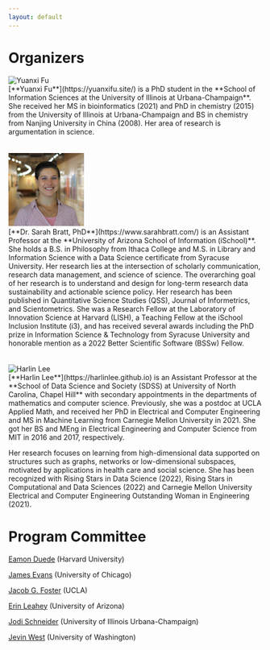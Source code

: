 ```yaml
---
layout: default
---
```


# Organizers

<div class='orgWrapper'>
<img src="https://ischool.illinois.edu/sites/default/files/styles/large_square/public/images/YuanxiFu.jpg?itok=pV359inZ" alt="Yuanxi Fu" width="150" />
<div class='bioWrapper'>
[**Yuanxi Fu**](https://yuanxifu.site/) is a PhD student in the **School of Information Sciences at the University of Illinois at Urbana-Champaign**. She received her MS in bioinformatics (2021) and PhD in chemistry (2015) from the University of Illinois at Urbana-Champaign and BS in chemistry from Nanjing University in China (2008). Her area of research is argumentation in science. 
</div>
</div>
<br/>
<br/>

<div class='orgWrapper'>
 <img src="assets/images/profile_Sarah_Bratt.jpg" alt="Sarah Bratt" width="150" />
<div class='bioWrapper'>
[**Dr. Sarah Bratt, PhD**](https://www.sarahbratt.com/) is an Assistant Professor at the **University of Arizona School of Information (iSchool)**. She holds a B.S. in Philosophy from Ithaca College and M.S. in Library and Information Science with a Data Science certificate from Syracuse University. Her research lies at the intersection of scholarly communication, research data management, and science of science. The overarching goal of her research is to understand and design for long-term research data sustainability and actionable science policy. Her research has been published in Quantitative Science Studies (QSS), Journal of Informetrics, and Scientometrics. She was a Research Fellow at the Laboratory of Innovation Science at Harvard (LISH), a Teaching Fellow at the iSchool Inclusion Institute (i3), and has received several awards including the PhD prize in Information Science & Technology from Syracuse University and honorable mention as a 2022 Better Scientific Software (BSSw) Fellow.   
</div>
</div>
<br/>
<br/>

<div class='orgWrapper'>
<img src="https://harlinlee.github.io/headshot-new.jpg" alt="Harlin Lee" width="150" />
<div class='bioWrapper'>
[**Harlin Lee**](https://harlinlee.github.io) is an Assistant Professor at the **School of Data Science and Society (SDSS) at University of North Carolina, Chapel Hill** with secondary appointments in the departments of mathematics and computer science. Previously, she was a postdoc at UCLA Applied Math, and received her PhD in Electrical and Computer Engineering and MS in Machine Learning from Carnegie Mellon University in 2021. She got her BS and MEng in Electrical Engineering and Computer Science from MIT in 2016 and 2017, respectively.

Her research focuses on learning from high-dimensional data supported on structures such as graphs, networks or low-dimensional subspaces, motivated by applications in health care and social science. She has been recognized with Rising Stars in Data Science (2022), Rising Stars in Computational and Data Sciences (2022) and Carnegie Mellon University Electrical and Computer Engineering Outstanding Woman in Engineering (2021).
</div>
</div>


# Program Committee

[Eamon Duede](https://eamonduede.com/) (Harvard University)

[James Evans](https://macss.uchicago.edu/directory/James-Evans) (University of Chicago)

[Jacob G. Foster](https://soc.ucla.edu/person/jacob-foster/) (UCLA)

[Erin Leahey](https://sociology.arizona.edu/people/erin-leahey) (University of Arizona)

[Jodi Schneider](https://ischool.illinois.edu/people/jodi-schneider) (University of Illinois Urbana-Champaign)

[Jevin West](https://jevinwest.org/) (University of Washington)

